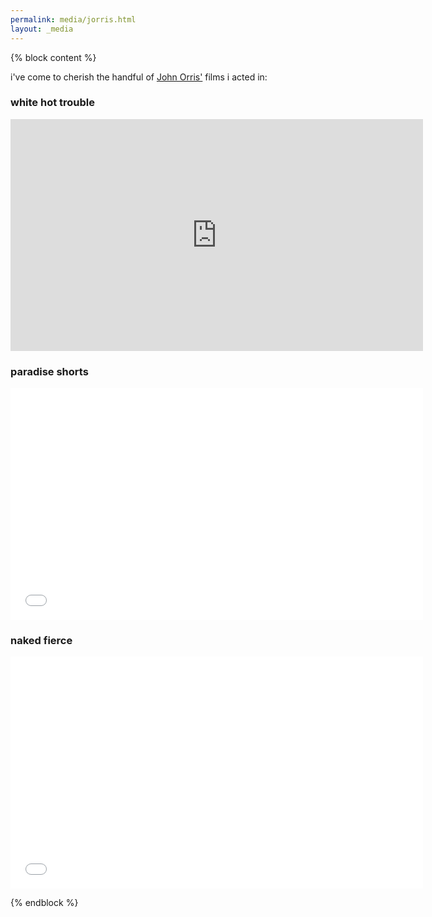 ```yaml
---
permalink: media/jorris.html
layout: _media
---
```


{% block content %}
            
i've come to cherish the handful of [John Orris'](/clients.html#jOrris) films i acted in:

### white hot trouble

<iframe width="660" height="371" src="https://www.youtube.com/embed/6-NJz6b6XhQ?feature=oembed" frameborder="0" allowfullscreen=""></iframe>

### paradise shorts

<iframe src="//player.vimeo.com/video/73359740" width="660" height="371" frameborder="0" title="&quot;Paradise Shorts&quot; .01-.10" webkitallowfullscreen="" mozallowfullscreen="" allowfullscreen=""></iframe>

### naked fierce

<iframe src="//player.vimeo.com/video/106900917" width="660" height="371" frameborder="0" title="Naked - &quot;Fierce&quot;" webkitallowfullscreen="" mozallowfullscreen="" allowfullscreen=""></iframe>

{% endblock %}
